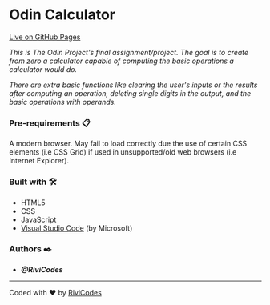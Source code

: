 # Odin Calculator

[Live on GitHub Pages](https://rivicodes.github.io/odin-calculator/)

_This is The Odin Project's final assignment/project. The goal is to create from zero a calculator capable of computing the basic operations a calculator would do._

_There are extra basic functions like clearing the user's inputs or the results after computing an operation, deleting single digits in the output, and the basic operations with operands._

### Pre-requirements 📋

A modern browser. May fail to load correctly due the use of certain CSS elements (i.e CSS Grid) if used in unsupported/old web browsers (i.e Internet Explorer).

### Built with 🛠️

* HTML5
* CSS
* JavaScript
* [Visual Studio Code](https://code.visualstudio.com/) (by Microsoft)

### Authors ✒️

* ***@RiviCodes***

---

Coded with ❤️ by [RiviCodes](https://github.com/RiviCodes)